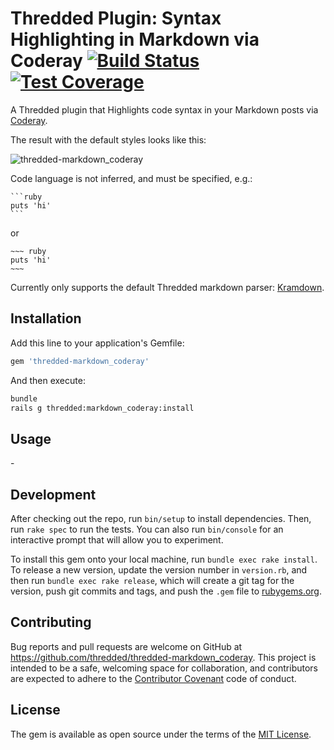 # Thredded Plugin: Syntax Highlighting in Markdown via Coderay [![Build Status](https://travis-ci.org/thredded/thredded-markdown_coderay.svg?branch=master)](https://travis-ci.org/thredded/thredded-markdown_coderay) [![Test Coverage](https://codeclimate.com/github/thredded/thredded-markdown_coderay/badges/coverage.svg)](https://codeclimate.com/github/thredded/thredded-markdown_coderay/coverage)

A Thredded plugin that Highlights code syntax in your Markdown posts via
[Coderay](https://github.com/rubychan/coderay).

The result with the default styles looks like this:

![thredded-markdown_coderay](https://cloud.githubusercontent.com/assets/216339/20035926/46650068-a3b5-11e6-90b0-2530bf1d98f5.png)

Code language is not inferred, and must be specified, e.g.:

    ```ruby
    puts 'hi'
    ```
    
or

    ~~~ ruby
    puts 'hi'
    ~~~

Currently only supports the default Thredded markdown parser:
[Kramdown](https://github.com/gettalong/kramdown).

## Installation

Add this line to your application's Gemfile:

```ruby
gem 'thredded-markdown_coderay'
```

And then execute:

```bash
bundle
rails g thredded:markdown_coderay:install
```

## Usage

\-

## Development

After checking out the repo, run `bin/setup` to install dependencies.
Then, run `rake spec` to run the tests. You can also run `bin/console` for an
interactive prompt that will allow you to experiment.

To install this gem onto your local machine, run `bundle exec rake install`.
To release a new version, update the version number in `version.rb`, and then
run `bundle exec rake release`, which will create a git tag for the version,
push git commits and tags, and push the `.gem` file to
[rubygems.org](https://rubygems.org).

## Contributing

Bug reports and pull requests are welcome on GitHub at https://github.com/thredded/thredded-markdown_coderay. This project is intended to be a safe, welcoming space for collaboration, and contributors are expected to adhere to the [Contributor Covenant](http://contributor-covenant.org) code of conduct.


## License

The gem is available as open source under the terms of the
[MIT License](http://opensource.org/licenses/MIT).

